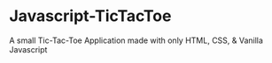 # Javascript-TicTacToe
A small Tic-Tac-Toe Application made with only HTML, CSS, &amp; Vanilla Javascript
